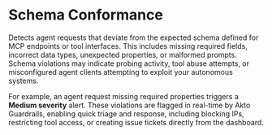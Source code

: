 # Schema Conformance

Detects agent requests that deviate from the expected schema defined for MCP endpoints or tool interfaces. This includes missing required fields, incorrect data types, unexpected properties, or malformed prompts. Schema violations may indicate probing activity, tool abuse attempts, or misconfigured agent clients attempting to exploit your autonomous systems.

For example, an agent request missing required properties triggers a **Medium severity** alert. These violations are flagged in real-time by Akto Guardrails, enabling quick triage and response, including blocking IPs, restricting tool access, or creating issue tickets directly from the dashboard.